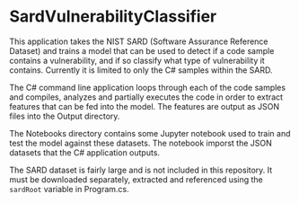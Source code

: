 # SardVulnerabilityClassifier

This application takes the NIST SARD (Software Assurance Reference Dataset) and trains a model that can be used to detect if a code sample contains a vulnerability, and if so classify what type of vulnerability it contains. Currently it is limited to only the C# samples within the SARD.

The C# command line application loops through each of the code samples and compiles, analyzes and partially executes the code in order to extract features that can be fed into the model. The features are output as JSON files into the Output directory.

The Notebooks directory contains some Jupyter notebook used to train and test the model against these datasets. The notebook imporst the JSON datasets that the C# application outputs.

The SARD dataset is fairly large and is not included in this repository. It must be downloaded separately, extracted and referenced using the `sardRoot` variable in Program.cs.
